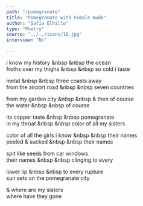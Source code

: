 ```yaml
---
path: "/pomegranate"
title: "Pomegranate with Female Nude"
author: "Safia Elhillo"
type: "Poetry"
source: "../../icons/16.jpg"
interview: "No"

---
```


i know my history &nbsp &nbsp the ocean <br />
froths over my thighs &nbsp &nbsp so cold i taste

metal &nbsp &nbsp three coasts away <br />
from the airport road &nbsp &nbsp seven countries 

from my garden city &nbsp &nbsp & then of course <br/>
the water &nbsp &nbsp of course

its copper taste &nbsp &nbsp pomegranate <br/>
in my throat &nbsp &nbsp color of all my sisters 

color of all the girls i know &nbsp &nbsp their names <br/>
peeled & sucked &nbsp &nbsp their names 

spit like seeds from car windows <br/>
their names &nbsp &nbsp clinging to every 

lower lip &nbsp &nbsp to every rupture <br/>
sun sets on the pomegranate city 

& where are my sisters </br>
where have they gone 